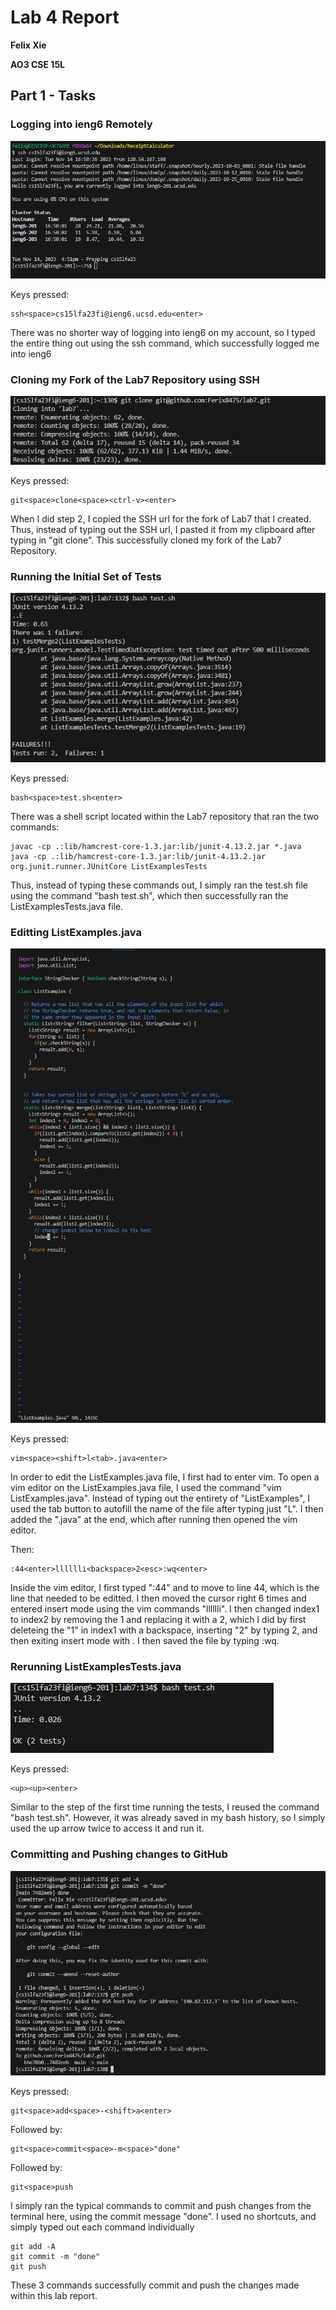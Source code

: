 # Lab 4 Report
**Felix Xie**

**AO3 CSE 15L**
## Part 1 - Tasks
### Logging into ieng6 Remotely
![Image](/Lab4Images/step4.PNG)

Keys pressed:
```
ssh<space>cs15lfa23fi@ieng6.ucsd.edu<enter>
```
There was no shorter way of logging into ieng6 on my account, so I typed the entire thing out using the ssh command, which successfully logged me into ieng6

### Cloning my Fork of the Lab7 Repository using SSH
![Image](/Lab4Images/step5.PNG)

Keys pressed:
```
git<space>clone<space><ctrl-v><enter>
```
When I did step 2, I copied the SSH url for the fork of Lab7 that I created. Thus, instead of typing out the SSH url, I pasted it from my clipboard after typing in "git clone". This successfully cloned my fork of the Lab7 Repository.

### Running the Initial Set of Tests
![Image](/Lab4Images/step6.PNG)

Keys pressed:
```
bash<space>test.sh<enter>
```
There was a shell script located within the Lab7 repository that ran the two commands: 

```
javac -cp .:lib/hamcrest-core-1.3.jar:lib/junit-4.13.2.jar *.java
java -cp .:lib/hamcrest-core-1.3.jar:lib/junit-4.13.2.jar org.junit.runner.JUnitCore ListExamplesTests
```
Thus, instead of typing these commands out, I simply ran the test.sh file using the command "bash test.sh", which then successfully ran the ListExamplesTests.java file. 

### Editting ListExamples.java
![Image](/Lab4Images/step7.PNG)

Keys pressed:
```
vim<space><shift>l<tab>.java<enter>
```
In order to edit the ListExamples.java file, I first had to enter vim. To open a vim editor on the ListExamples.java file, I used the command "vim ListExamples.java". Instead of typing out the entirety of "ListExamples", I used the tab button to autofill the name of the file after typing just "L". I then added the ".java" at the end, which after running then opened the vim editor.

Then:
```
:44<enter>lllllli<backspace>2<esc>:wq<enter>
```
Inside the vim editor, I first typed ":44" and <enter> to move to line 44, which is the line that needed to be editted. I then moved the cursor right 6 times and entered insert mode using the vim commands "lllllli". I then changed index1 to index2 by removing the 1 and replacing it with a 2, which I did by first deleteing the "1" in index1 with a backspace, inserting "2" by typing 2, and then exiting insert mode with <esc>. I then saved the file by typing :wq. 

### Rerunning ListExamplesTests.java
![Image](/Lab4Images/step8.PNG)

Keys pressed:
```
<up><up><enter>
```
Similar to the step of the first time running the tests, I reused the command "bash test.sh". However, it was already saved in my bash history, so I simply used the up arrow twice to access it and run it. 

### Committing and Pushing changes to GitHub
![Image](/Lab4Images/step9.PNG)

Keys pressed:
```
git<space>add<space>-<shift>a<enter>
```
Followed by:
```
git<space>commit<space>-m<space>"done"
```
Followed by:
```
git<space>push
```
I simply ran the typical commands to commit and push changes from the terminal here, using the commit message "done". I used no shortcuts, and simply typed out each command individually
```
git add -A
git commit -m "done"
git push
```
These 3 commands successfully commit and push the changes made within this lab report. 
